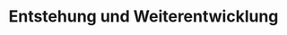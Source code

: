 ---
slug: "/grundlagen/entstehung-und-weiterentwicklung"
title: "Entstehung und Weiterentwicklung"
category: "Grundlagen"
presentation: "https://onedrive.live.com/embed?cid=77FF6CBF13D23430&resid=77FF6CBF13D23430%21108825&authkey=AGUsxJnUjuD7zBI&em=2&wdAr=1.7777777777777777"
sorting: 3
---